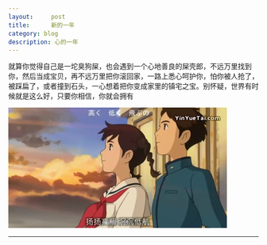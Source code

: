 ```yaml
---
layout:     post
title:      新的一年
category: blog
description: 心的一年
---
```


就算你觉得自己是一坨臭狗屎，也会遇到一个心地善良的屎壳郎，不远万里找到你，然后当成宝贝，再不远万里把你滚回家，一路上悉心呵护你，怕你被人抢了，被踩扁了，或者撞到石头，一心想着把你变成家里的镇宅之宝。别怀疑，世界有时候就是这么好，只要你相信，你就会拥有

![](/media/files/2013/bea.jpg)

---


